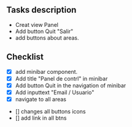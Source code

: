 ## Tasks description

- Creat view Panel
- Add button Quit "Salir" 
- add buttons about areas. 

## Checklist

-  [x] add minibar component.
-  [x] Add title "Panel de contrl" in minibar
-  [x] Add button Quit in the navigation of minibar
-  [x] Add inputtext "Email / Usuario"
-  [x] navigate to all areas
-  [] changes all buttons icons
-  [] add link in all btns
